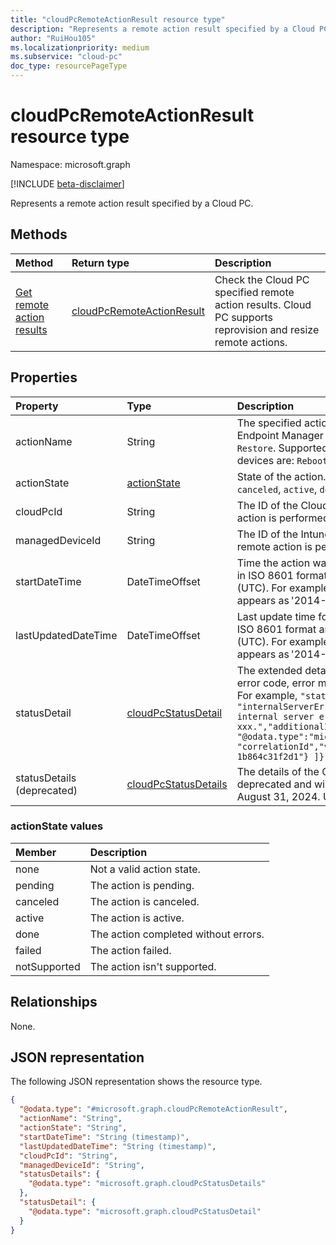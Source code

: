 ```yaml
---
title: "cloudPcRemoteActionResult resource type"
description: "Represents a remote action result specified by a Cloud PC."
author: "RuiHou105"
ms.localizationpriority: medium
ms.subservice: "cloud-pc"
doc_type: resourcePageType
---
```


# cloudPcRemoteActionResult resource type

Namespace: microsoft.graph

[!INCLUDE [beta-disclaimer](../../includes/beta-disclaimer.md)]

Represents a remote action result specified by a Cloud PC.

## Methods

|Method|Return type|Description|
|:---|:---|:---|
|[Get remote action results](../api/manageddevice-getcloudpcremoteactionresults.md)|[cloudPcRemoteActionResult](../resources/cloudpcremoteactionresult.md)|Check the Cloud PC specified remote action results. Cloud PC supports reprovision and resize remote actions.|

## Properties

|Property|Type|Description|
|:---|:---|:---|
|actionName|String|The specified action. Supported values in the Microsoft Endpoint Manager portal are: `Reprovision`, `Resize`, `Restore`. Supported values in enterprise Cloud PC devices are: `Reboot`, `Rename`, `Reprovision`, `Troubleshoot`.|
|actionState|[actionState](#actionstate-values)|State of the action. Possible values are: `None`, `pending`, `canceled`, `active`, `done`, `failed`, `notSupported`. Read-only.|
|cloudPcId|String|The ID of the Cloud PC device on which the remote action is performed. Read-only.|
|managedDeviceId|String|The ID of the Intune managed device on which the remote action is performed. Read-only.|
|startDateTime|DateTimeOffset|Time the action was initiated. The Timestamp is shown in ISO 8601 format and Coordinated Universal Time (UTC). For example, midnight UTC on Jan 1, 2014 appears as '2014-01-01T00:00:00Z'.|
|lastUpdatedDateTime|DateTimeOffset|Last update time for action. The Timestamp is shown in ISO 8601 format and Coordinated Universal Time (UTC). For example, midnight UTC on Jan 1, 2014 appears as '2014-01-01T00:00:00Z'.|
|statusDetail|[cloudPcStatusDetail](../resources/cloudpcstatusdetail.md)|The extended details of the action status, including error code, error message, and additional information. For example, `"statusDetail": {"code": "internalServerError","message": "There was an internal server error. Please contact support xxx.","additionalInformation": [ { "@odata.type":"microsoft.graph.keyValuePair","name": "correlationId","value": "52367774-cfb7-4e9c-ab51-1b864c31f2d1"} ]}` |
|statusDetails (deprecated)|[cloudPcStatusDetails](../resources/cloudpcstatusdetails.md)|The details of the Cloud PC status. This property is deprecated and will no longer be supported effective August 31, 2024. Use statusDetail instead. |


### actionState values

|Member|Description|
|:---|:---|
|none|Not a valid action state.|
|pending|The action is pending.|
|canceled|The action is canceled.|
|active|The action is active.|
|done|The action completed without errors.|
|failed|The action failed.|
|notSupported|The action isn't supported.|

## Relationships

None.

## JSON representation

The following JSON representation shows the resource type.
<!-- {
  "blockType": "resource",
  "@odata.type": "microsoft.graph.cloudPcRemoteActionResult"
}
-->

``` json
{
  "@odata.type": "#microsoft.graph.cloudPcRemoteActionResult",
  "actionName": "String",
  "actionState": "String",
  "startDateTime": "String (timestamp)",
  "lastUpdatedDateTime": "String (timestamp)",
  "cloudPcId": "String",
  "managedDeviceId": "String",
  "statusDetails": {
    "@odata.type": "microsoft.graph.cloudPcStatusDetails"
  },
  "statusDetail": {
    "@odata.type": "microsoft.graph.cloudPcStatusDetail"
  }
}
```
